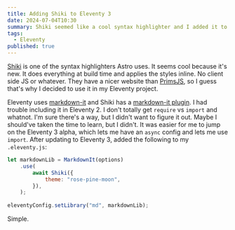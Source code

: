 ```yaml
---
title: Adding Shiki to Eleventy 3
date: 2024-07-04T10:30
summary: Shiki seemed like a cool syntax highlighter and I added it to my Eleventy site.
tags:
  - Eleventy
published: true
---
```

[Shiki](https://shiki.style) is one of the syntax highlighters Astro uses. It seems cool because it's new. It does everything at build time and applies the styles inline. No client side JS or whatever. They have a nicer website than [PrimsJS](https://prismjs.com/), so I guess that's why I decided to use it in my Eleventy project.

Eleventy uses [markdown-it](https://markdown-it.github.io) and Shiki has a [markdown-it plugin](https://shiki.style/packages/markdown-it). I had trouble including it in Eleventy 2. I don't totally get `require` vs `import` and whatnot. I'm sure there's a way, but I didn't want to figure it out. Maybe I should've taken the time to learn, but I didn't. It was easier for me to jump on the Eleventy 3 alpha, which lets me have an `async` config and lets me use `import`. After updating to Eleventy 3, added the following to my `.eleventy.js`:

```js
let markdownLib = MarkdownIt(options)
	.use(
		await Shiki({
			theme: "rose-pine-moon",
		}),
	);
		
eleventyConfig.setLibrary("md", markdownLib);
```

Simple.